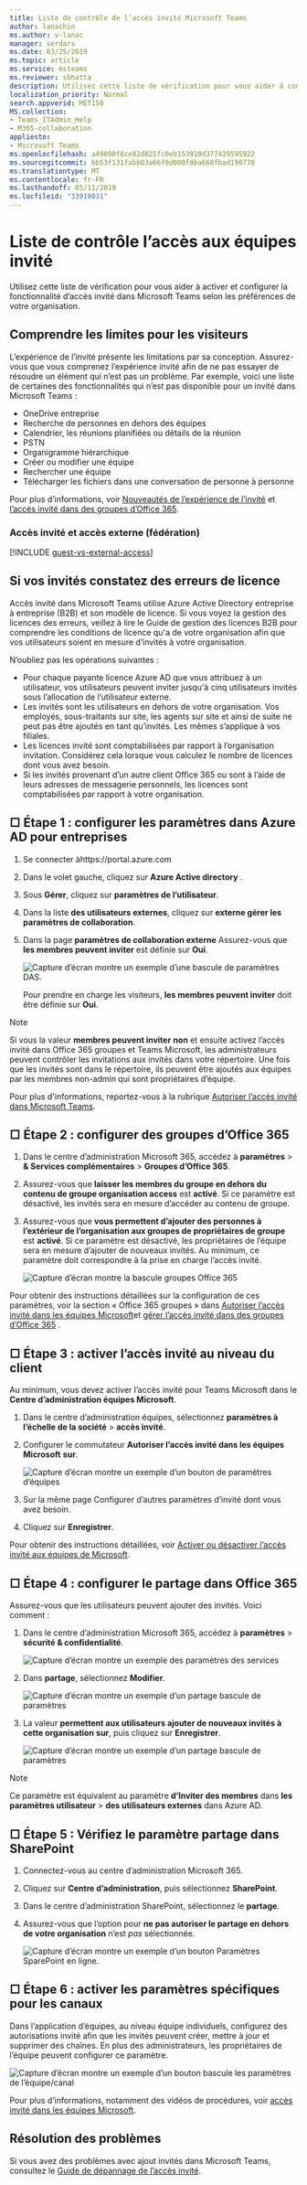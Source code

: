 ```yaml
---
title: Liste de contrôle de l’accès invité Microsoft Teams
author: lanachin
ms.author: v-lanac
manager: serdars
ms.date: 03/25/2019
ms.topic: article
ms.service: msteams
ms.reviewer: sbhatta
description: Utilisez cette liste de vérification pour vous aider à configurer l’accès invité dans Microsoft Teams.
localization_priority: Normal
search.appverid: MET150
MS.collection:
- Teams_ITAdmin_Help
- M365-collaboration
appliesto:
- Microsoft Teams
ms.openlocfilehash: a49090f8ce82d825fc0eb153910d377429595922
ms.sourcegitcommit: bb53f131fabb03a66f0d000f8ba668fbad190778
ms.translationtype: MT
ms.contentlocale: fr-FR
ms.lasthandoff: 05/11/2019
ms.locfileid: "33919031"
---
```

<a name="teams-guest-access-checklist"></a>Liste de contrôle l’accès aux équipes invité
==========================================

Utilisez cette liste de vérification pour vous aider à activer et configurer la fonctionnalité d’accès invité dans Microsoft Teams selon les préférences de votre organisation.

## <a name="understand-the-limitations-for-guests"></a>Comprendre les limites pour les visiteurs

L’expérience de l’invité présente les limitations par sa conception. Assurez-vous que vous comprenez l’expérience invité afin de ne pas essayer de résoudre un élément qui n’est pas un problème. Par exemple, voici une liste de certaines des fonctionnalités qui n’est pas disponible pour un invité dans Microsoft Teams :

- OneDrive entreprise
- Recherche de personnes en dehors des équipes
- Calendrier, les réunions planifiées ou détails de la réunion
- PSTN
- Organigramme hiérarchique
- Créer ou modifier une équipe
- Rechercher une équipe
- Télécharger les fichiers dans une conversation de personne à personne

Pour plus d’informations, voir [Nouveautés de l’expérience de l’invité](guest-experience.md) et [l’accès invité dans des groupes d’Office 365](https://support.office.com/article/guest-access-in-office-365-groups-bfc7a840-868f-4fd6-a390-f347bf51aff6).

### <a name="guest-access-vs-external-access-federation"></a>Accès invité et accès externe (fédération)

[!INCLUDE [guest-vs-external-access](includes/guest-vs-external-access.md)]

## <a name="if-your-guests-are-seeing-license-errors"></a>Si vos invités constatez des erreurs de licence

Accès invité dans Microsoft Teams utilise Azure Active Directory entreprise à entreprise (B2B) et son modèle de licence. Si vous voyez la gestion des licences des erreurs, veillez à lire le Guide de gestion des licences B2B pour comprendre les conditions de licence qu'a de votre organisation afin que vos utilisateurs soient en mesure d’invités à votre organisation.

N’oubliez pas les opérations suivantes :

- Pour chaque payante licence Azure AD que vous attribuez à un utilisateur, vos utilisateurs peuvent inviter jusqu'à cinq utilisateurs invités sous l’allocation de l’utilisateur externe.
- Les invités sont les utilisateurs en dehors de votre organisation. Vos employés, sous-traitants sur site, les agents sur site et ainsi de suite ne peut pas être ajoutés en tant qu’invités. Les mêmes s’applique à vos filiales.
- Les licences invité sont comptabilisées par rapport à l’organisation invitation. Considérez cela lorsque vous calculez le nombre de licences dont vous avez besoin.
- Si les invités provenant d’un autre client Office 365 ou sont à l’aide de leurs adresses de messagerie personnels, les licences sont comptabilisées par rapport à votre organisation.

## <a name="--step-1-configure-settings-in-azure-ad-business-to-business"></a>□ Étape 1 : configurer les paramètres dans Azure AD pour entreprises

1. Se connecter àhttps://portal.azure.com
2. Dans le volet gauche, cliquez sur **Azure Active directory** .
3. Sous **Gérer**, cliquez sur **paramètres de l’utilisateur**.
4. Dans la liste **des utilisateurs externes**, cliquez sur **externe gérer les paramètres de collaboration**.
5. Dans la page **paramètres de collaboration externe** Assurez-vous que **les membres peuvent inviter** est définie sur **Oui**.

      ![Capture d’écran montre un exemple d’une bascule de paramètres DAS. ](media/guest-access-checklist-AADSettings1.png)

    Pour prendre en charge les visiteurs, **les membres peuvent inviter** doit être définie sur **Oui**. 
   
> [!NOTE] 
> Si vous la valeur **membres peuvent inviter** **non** et ensuite activez l’accès invité dans Office 365 groupes et Teams Microsoft, les administrateurs peuvent contrôler les invitations aux invités dans votre répertoire. Une fois que les invités sont dans le répertoire, ils peuvent être ajoutés aux équipes par les membres non-admin qui sont propriétaires d’équipe.

Pour plus d'informations, reportez-vous à la rubrique [Autoriser l’accès invité dans Microsoft Teams](Teams-dependencies.md).


## <a name="-step-2-configure-office-365-groups"></a>□ Étape 2 : configurer des groupes d’Office 365

1. Dans le centre d’administration Microsoft 365, accédez à **paramètres** > **& Services complémentaires** > **Groupes d’Office 365**.
2. Assurez-vous que **laisser les membres du groupe en dehors du contenu de groupe organisation access** est **activé**. Si ce paramètre est désactivé, les invités sera en mesure d’accéder au contenu de groupe.
3. Assurez-vous que **vous permettent d’ajouter des personnes à l’extérieur de l’organisation aux groupes de propriétaires de groupe** est **activé**. Si ce paramètre est désactivé, les propriétaires de l’équipe sera en mesure d’ajouter de nouveaux invités. Au minimum, ce paramètre doit correspondre à la prise en charge l’accès invité.

     ![Capture d’écran montre la bascule groupes Office 365](media/guest-access-checklist-office365.png)

Pour obtenir des instructions détaillées sur la configuration de ces paramètres, voir la section « Office 365 groupes » dans [Autoriser l’accès invité dans les équipes Microsoft](Teams-dependencies.md)et [gérer l’accès invité dans des groupes d’Office 365](https://support.office.com/en-us/article/manage-guest-access-in-office-365-groups-9de497a9-2f5c-43d6-ae18-767f2e6fe6e0?appver=MOE150) .
 

## <a name="-step-3-enable-guest-access-at-the-tenant-level"></a>□ Étape 3 : activer l’accès invité au niveau du client

Au minimum, vous devez activer l’accès invité pour Teams Microsoft dans le **Centre d’administration équipes Microsoft**. 

1. Dans le centre d’administration équipes, sélectionnez **paramètres à l’échelle de la société** > **accès invité**.
2. Configurer le commutateur **Autoriser l’accès invité dans les équipes Microsoft** **sur**.

    ![Capture d’écran montre un exemple d’un bouton de paramètres d’équipes](media/guest-access-checklist-set-up-guests-image1.png)

3. Sur la même page Configurer d’autres paramètres d’invité dont vous avez besoin.
4. Cliquez sur **Enregistrer**.

Pour obtenir des instructions détaillées, voir [Activer ou désactiver l’accès invité aux équipes de Microsoft](set-up-guests.md).


## <a name="--step-4-configure-sharing-in-office-365"></a>□ Étape 4 : configurer le partage dans Office 365 

Assurez-vous que les utilisateurs peuvent ajouter des invités. Voici comment :

1. Dans le centre d’administration Microsoft 365, accédez à **paramètres** > **sécurité & confidentialité**.

     ![Capture d’écran montre un exemple des paramètres des services](media/guest-access-checklist-Office365Admin_Services_addins.png)

2. Dans **partage**, sélectionnez **Modifier**.

     ![Capture d’écran montre un exemple d’un partage bascule de paramètres](media/guest-access-checklist-Office365Admin_Services_addins_Sharing1.png)
 
3. La valeur **permettent aux utilisateurs ajouter de nouveaux invités à cette organisation** **sur**, puis cliquez sur **Enregistrer**.

     ![Capture d’écran montre un exemple d’un partage bascule de paramètres](media/guest-access-checklist-Office365Admin_Services_addins_Sharing2.png)
 
> [!NOTE]
> Ce paramètre est équivalent au paramètre **d’Inviter des membres** dans **les paramètres utilisateur** > **des utilisateurs externes** dans Azure AD.  


## <a name="-step-5-verify-sharing-setting-in-sharepoint"></a>□ Étape 5 : Vérifiez le paramètre partage dans SharePoint

1. Connectez-vous au centre d’administration Microsoft 365.
2. Cliquez sur **Centre d’administration**, puis sélectionnez **SharePoint**.
3. Dans le centre d’administration SharePoint, sélectionnez le **partage**.
4. Assurez-vous que l’option pour **ne pas autoriser le partage en dehors de votre organisation** n’est *pas* sélectionnée.
 
     ![Capture d’écran montre un exemple d’un bouton Paramètres SparePoint en ligne.](media/guest-access-checklist-SPOSettings1.png)


## <a name="-step-6-enable-specific-settings-for-channels"></a>□ Étape 6 : activer les paramètres spécifiques pour les canaux 

Dans l’application d’équipes, au niveau équipe individuels, configurez des autorisations invité afin que les invités peuvent créer, mettre à jour et supprimer des chaînes. En plus des administrateurs, les propriétaires de l’équipe peuvent configurer ce paramètre.

![Capture d’écran montre un exemple d’un bouton bascule les paramètres de l’équipe/canal](media/guest-access-checklist-TeamsSettings2.png)

Pour plus d’informations, notamment des vidéos de procédures, voir [accès invité dans les équipes Microsoft](guest-access.md).


## <a name="troubleshooting"></a>Résolution des problèmes

Si vous avez des problèmes avec ajout invités dans Microsoft Teams, consultez le [Guide de dépannage de l’accès invité](https://techcommunity.microsoft.com/t5/Microsoft-Teams/Guest-Access-Troubleshooting-Guide/td-p/119797).


